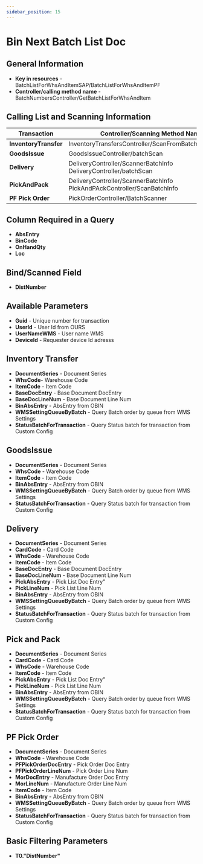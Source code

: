 ```yaml
---
sidebar_position: 15
---
```


# Bin Next Batch List Doc

## General Information

- **Key in resources** - BatchListForWhsAndItemSAP/BatchListForWhsAndItemPF
- **Controller/calling method name** - BatchNumbersController/GetBatchListForWhsAndItem

## Calling List and Scanning Information

| Transaction | Controller/Scanning Method Name |
| --- | --- |
| **InventoryTransfer** | InventoryTransfersController/ScanFromBatchSelectSetQty |
| **GoodsIssue** | GoodsIssueController/batchScan |
| **Delivery** | DeliveryController/ScannerBatchInfo <br/>DeliveryController/batchScan |
| **PickAndPack** | DeliveryController/ScannerBatchInfo <br/>PickAndPAckController/ScanBatchInfo |
| **PF Pick Order** | PickOrderController/BatchScanner |

## Column Required in a Query

- **AbsEntry**
- **BinCode**
- **OnHandQty**
- **Loc**

## Bind/Scanned Field

- **DistNumber**

## Available Parameters

- **Guid** - Unique number for transaction
- **UserId** - User Id from OURS
- **UserNameWMS** - User name WMS
- **DeviceId** - Requester device Id adresss

## Inventory Transfer

- **DocumentSeries** - Document Series
- **WhsCode**- Warehouse Code
- **ItemCode** - Item Code
- **BaseDocEntry** - Base Document DocEntry
- **BaseDocLineNum** - Base Document Line Num
- **BinAbsEntry** - AbsEntry from OBIN
- **WMSSettingQueueByBatch** - Query Batch order by queue from WMS Settings
- **StatusBatchForTransaction** - Query Status batch for transaction from Custom Config

## GoodsIssue

- **DocumentSeries** - Document Series
- **WhsCode** - Warehouse Code
- **ItemCode** - Item Code
- **BinAbsEntry** - AbsEntry from OBIN
- **WMSSettingQueueByBatch** - Query Batch order by queue from WMS Settings
- **StatusBatchForTransaction** - Query Status batch for transaction from Custom Config

## Delivery

- **DocumentSeries** - Document Series
- **CardCode** - Card Code
- **WhsCode** - Warehouse Code
- **ItemCode** - Item Code
- **BaseDocEntry** - Base Document DocEntry
- **BaseDocLineNum** - Base Document Line Num
- **PickAbsEntry** - Pick List Doc Entry"
- **PickLineNum** - Pick List Line Num
- **BinAbsEntry** - AbsEntry from OBIN
- **WMSSettingQueueByBatch** - Query Batch order by queue from WMS Settings
- **StatusBatchForTransaction** - Query Status batch for transaction from Custom Config

## Pick and Pack

- **DocumentSeries** - Document Series
- **CardCode** - Card Code
- **WhsCode** - Warehouse Code
- **ItemCode** - Item Code
- **PickAbsEntry** - Pick List Doc Entry"
- **PickLineNum** - Pick List Line Num
- **BinAbsEntry** - AbsEntry from OBIN
- **WMSSettingQueueByBatch** - Query Batch order by queue from WMS Settings
- **StatusBatchForTransaction** - Query Status batch for transaction from Custom Config

## PF Pick Order

- **DocumentSeries** - Document Series
- **WhsCode** - Warehouse Code
- **PFPickOrderDocEntry** - Pick Order Doc Entry
- **PFPickOrderLineNum** - Pick Order Line Num
- **MorDocEntry** - Manufacture Order Doc Entry
- **MorLineNum** - Manufacture Order Line Num
- **ItemCode** - Item Code
- **BinAbsEntry** - AbsEntry from OBIN
- **WMSSettingQueueByBatch** - Query Batch order by queue from WMS Settings
- **StatusBatchForTransaction** - Query Status batch for transaction from Custom Config

## Basic Filtering Parameters

- **T0."DistNumber"**
